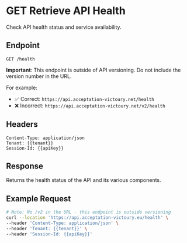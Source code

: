 # GET Retrieve API Health

Check API health status and service availability.

## Endpoint
```
GET /health
```

**Important**: This endpoint is outside of API versioning. Do not include the version number in the URL.

For example:
- ✅ Correct: `https://api.acceptation-victoury.net/health`
- ❌ Incorrect: `https://api.acceptation-victoury.net/v2/health`

## Headers
```
Content-Type: application/json
Tenant: {{tenant}}
Session-Id: {{apiKey}}
```

## Response
Returns the health status of the API and its various components.

## Example Request
```bash
# Note: No /v2 in the URL - this endpoint is outside versioning
curl --location 'https://api.acceptation-victoury.eu/health' \
--header 'Content-Type: application/json' \
--header 'Tenant: {{tenant}}' \
--header 'Session-Id: {{apiKey}}'
```